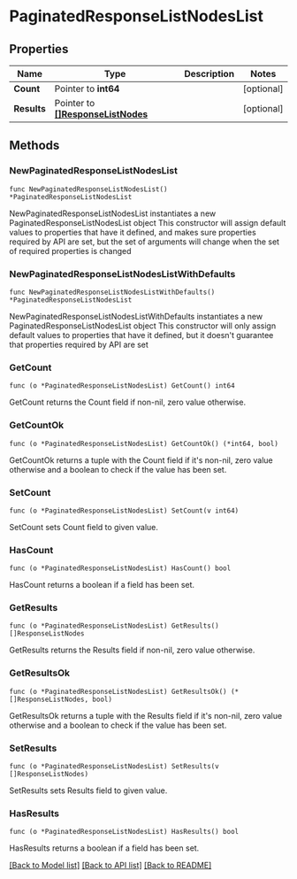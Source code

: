 # PaginatedResponseListNodesList

## Properties

Name | Type | Description | Notes
------------ | ------------- | ------------- | -------------
**Count** | Pointer to **int64** |  | [optional] 
**Results** | Pointer to [**[]ResponseListNodes**](ResponseListNodes.md) |  | [optional] 

## Methods

### NewPaginatedResponseListNodesList

`func NewPaginatedResponseListNodesList() *PaginatedResponseListNodesList`

NewPaginatedResponseListNodesList instantiates a new PaginatedResponseListNodesList object
This constructor will assign default values to properties that have it defined,
and makes sure properties required by API are set, but the set of arguments
will change when the set of required properties is changed

### NewPaginatedResponseListNodesListWithDefaults

`func NewPaginatedResponseListNodesListWithDefaults() *PaginatedResponseListNodesList`

NewPaginatedResponseListNodesListWithDefaults instantiates a new PaginatedResponseListNodesList object
This constructor will only assign default values to properties that have it defined,
but it doesn't guarantee that properties required by API are set

### GetCount

`func (o *PaginatedResponseListNodesList) GetCount() int64`

GetCount returns the Count field if non-nil, zero value otherwise.

### GetCountOk

`func (o *PaginatedResponseListNodesList) GetCountOk() (*int64, bool)`

GetCountOk returns a tuple with the Count field if it's non-nil, zero value otherwise
and a boolean to check if the value has been set.

### SetCount

`func (o *PaginatedResponseListNodesList) SetCount(v int64)`

SetCount sets Count field to given value.

### HasCount

`func (o *PaginatedResponseListNodesList) HasCount() bool`

HasCount returns a boolean if a field has been set.

### GetResults

`func (o *PaginatedResponseListNodesList) GetResults() []ResponseListNodes`

GetResults returns the Results field if non-nil, zero value otherwise.

### GetResultsOk

`func (o *PaginatedResponseListNodesList) GetResultsOk() (*[]ResponseListNodes, bool)`

GetResultsOk returns a tuple with the Results field if it's non-nil, zero value otherwise
and a boolean to check if the value has been set.

### SetResults

`func (o *PaginatedResponseListNodesList) SetResults(v []ResponseListNodes)`

SetResults sets Results field to given value.

### HasResults

`func (o *PaginatedResponseListNodesList) HasResults() bool`

HasResults returns a boolean if a field has been set.


[[Back to Model list]](../README.md#documentation-for-models) [[Back to API list]](../README.md#documentation-for-api-endpoints) [[Back to README]](../README.md)


